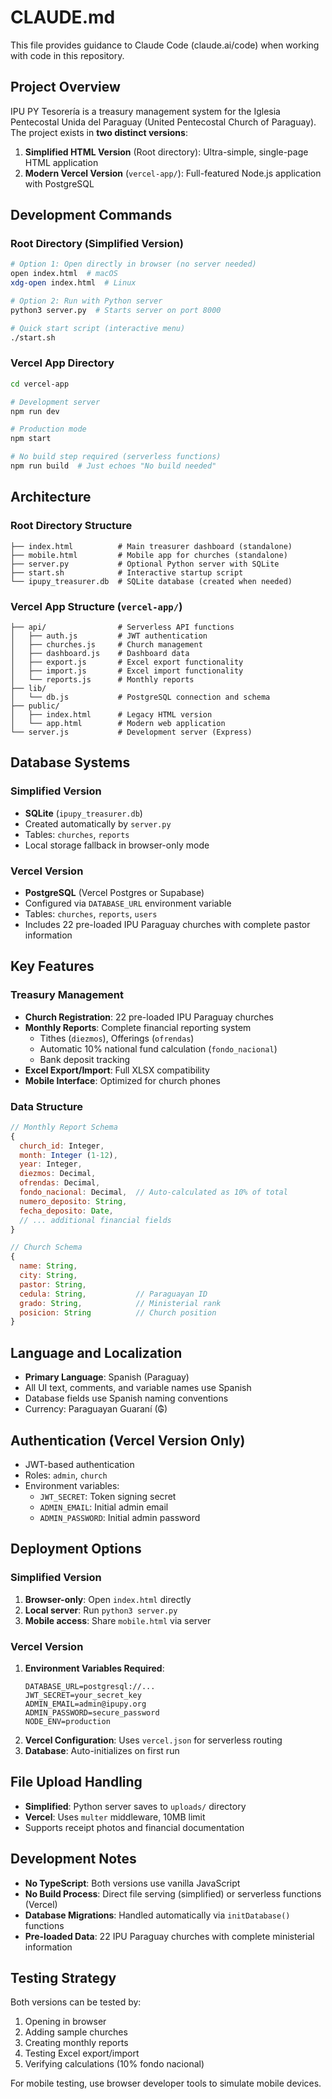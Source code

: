 # CLAUDE.md

This file provides guidance to Claude Code (claude.ai/code) when working with code in this repository.

## Project Overview

IPU PY Tesorería is a treasury management system for the Iglesia Pentecostal Unida del Paraguay (United Pentecostal Church of Paraguay). The project exists in **two distinct versions**:

1. **Simplified HTML Version** (Root directory): Ultra-simple, single-page HTML application
2. **Modern Vercel Version** (`vercel-app/`): Full-featured Node.js application with PostgreSQL

## Development Commands

### Root Directory (Simplified Version)
```bash
# Option 1: Open directly in browser (no server needed)
open index.html  # macOS
xdg-open index.html  # Linux

# Option 2: Run with Python server
python3 server.py  # Starts server on port 8000

# Quick start script (interactive menu)
./start.sh
```

### Vercel App Directory
```bash
cd vercel-app

# Development server
npm run dev

# Production mode
npm start

# No build step required (serverless functions)
npm run build  # Just echoes "No build needed"
```

## Architecture

### Root Directory Structure
```
├── index.html          # Main treasurer dashboard (standalone)
├── mobile.html         # Mobile app for churches (standalone)
├── server.py           # Optional Python server with SQLite
├── start.sh            # Interactive startup script
└── ipupy_treasurer.db  # SQLite database (created when needed)
```

### Vercel App Structure (`vercel-app/`)
```
├── api/                # Serverless API functions
│   ├── auth.js         # JWT authentication
│   ├── churches.js     # Church management
│   ├── dashboard.js    # Dashboard data
│   ├── export.js       # Excel export functionality
│   ├── import.js       # Excel import functionality
│   └── reports.js      # Monthly reports
├── lib/
│   └── db.js           # PostgreSQL connection and schema
├── public/
│   ├── index.html      # Legacy HTML version
│   └── app.html        # Modern web application
└── server.js           # Development server (Express)
```

## Database Systems

### Simplified Version
- **SQLite** (`ipupy_treasurer.db`)
- Created automatically by `server.py`
- Tables: `churches`, `reports`
- Local storage fallback in browser-only mode

### Vercel Version
- **PostgreSQL** (Vercel Postgres or Supabase)
- Configured via `DATABASE_URL` environment variable
- Tables: `churches`, `reports`, `users`
- Includes 22 pre-loaded IPU Paraguay churches with complete pastor information

## Key Features

### Treasury Management
- **Church Registration**: 22 pre-loaded IPU Paraguay churches
- **Monthly Reports**: Complete financial reporting system
  - Tithes (`diezmos`), Offerings (`ofrendas`)
  - Automatic 10% national fund calculation (`fondo_nacional`)
  - Bank deposit tracking
- **Excel Export/Import**: Full XLSX compatibility
- **Mobile Interface**: Optimized for church phones

### Data Structure
```javascript
// Monthly Report Schema
{
  church_id: Integer,
  month: Integer (1-12),
  year: Integer,
  diezmos: Decimal,
  ofrendas: Decimal,
  fondo_nacional: Decimal,  // Auto-calculated as 10% of total
  numero_deposito: String,
  fecha_deposito: Date,
  // ... additional financial fields
}

// Church Schema  
{
  name: String,
  city: String,
  pastor: String,
  cedula: String,           // Paraguayan ID
  grado: String,            // Ministerial rank
  posicion: String          // Church position
}
```

## Language and Localization

- **Primary Language**: Spanish (Paraguay)
- All UI text, comments, and variable names use Spanish
- Database fields use Spanish naming conventions
- Currency: Paraguayan Guaraní (₲)

## Authentication (Vercel Version Only)

- JWT-based authentication
- Roles: `admin`, `church`
- Environment variables:
  - `JWT_SECRET`: Token signing secret
  - `ADMIN_EMAIL`: Initial admin email
  - `ADMIN_PASSWORD`: Initial admin password

## Deployment Options

### Simplified Version
1. **Browser-only**: Open `index.html` directly
2. **Local server**: Run `python3 server.py`
3. **Mobile access**: Share `mobile.html` via server

### Vercel Version
1. **Environment Variables Required**:
   ```
   DATABASE_URL=postgresql://...
   JWT_SECRET=your_secret_key
   ADMIN_EMAIL=admin@ipupy.org
   ADMIN_PASSWORD=secure_password
   NODE_ENV=production
   ```
2. **Vercel Configuration**: Uses `vercel.json` for serverless routing
3. **Database**: Auto-initializes on first run

## File Upload Handling

- **Simplified**: Python server saves to `uploads/` directory
- **Vercel**: Uses `multer` middleware, 10MB limit
- Supports receipt photos and financial documentation

## Development Notes

- **No TypeScript**: Both versions use vanilla JavaScript
- **No Build Process**: Direct file serving (simplified) or serverless functions (Vercel)
- **Database Migrations**: Handled automatically via `initDatabase()` functions
- **Pre-loaded Data**: 22 IPU Paraguay churches with complete ministerial information

## Testing Strategy

Both versions can be tested by:
1. Opening in browser
2. Adding sample churches
3. Creating monthly reports
4. Testing Excel export/import
5. Verifying calculations (10% fondo nacional)

For mobile testing, use browser developer tools to simulate mobile devices.
